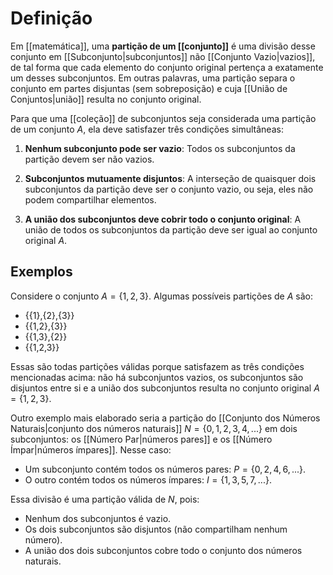 # Definição
Em [[matemática]], uma **partição de um [[conjunto]]** é uma divisão desse conjunto em [[Subconjunto|subconjuntos]] não [[Conjunto Vazio|vazios]], de tal forma que cada elemento do conjunto original pertença a exatamente um desses subconjuntos. Em outras palavras, uma partição separa o conjunto em partes disjuntas (sem sobreposição) e cuja [[União de Conjuntos|união]] resulta no conjunto original.

Para que uma [[coleção]] de subconjuntos seja considerada uma partição de um conjunto $A$, ela deve satisfazer três condições simultâneas:

1. **Nenhum subconjunto pode ser vazio**: Todos os subconjuntos da partição devem ser não vazios.

2. **Subconjuntos mutuamente disjuntos**: A interseção de quaisquer dois subconjuntos da partição deve ser o conjunto vazio, ou seja, eles não podem compartilhar elementos.

3. **A união dos subconjuntos deve cobrir todo o conjunto original**: A união de todos os subconjuntos da partição deve ser igual ao conjunto original $A$.

## Exemplos
Considere o conjunto $A = \{1, 2, 3\}$. Algumas possíveis partições de $A$ são:
- {{1},{2},{3}}
- {{1,2},{3}}
- {{1,3},{2}}
- {{1,2,3}}

Essas são todas partições válidas porque satisfazem as três condições mencionadas acima: não há subconjuntos vazios, os subconjuntos são disjuntos entre si e a união dos subconjuntos resulta no conjunto original $A=\{1,2,3\}$.

Outro exemplo mais elaborado seria a partição do [[Conjunto dos Números Naturais|conjunto dos números naturais]] $N=\{0,1,2,3,4,...\}$ em dois subconjuntos: os [[Número Par|números pares]] e os [[Número Ímpar|números ímpares]]. Nesse caso:

- Um subconjunto contém todos os números pares: $P=\{0,2,4,6,...\}$.
- O outro contém todos os números ímpares: $I=\{1,3,5,7,...\}$.

Essa divisão é uma partição válida de $N$, pois:

- Nenhum dos subconjuntos é vazio.
- Os dois subconjuntos são disjuntos (não compartilham nenhum número).
- A união dos dois subconjuntos cobre todo o conjunto dos números naturais.